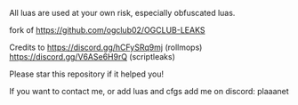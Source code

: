 All luas are used at your own risk, especially obfuscated luas.


fork of https://github.com/ogclub02/OGCLUB-LEAKS

Credits to https://discord.gg/hCFySRq9mj (rollmops) 
https://discord.gg/V6ASe6H9rQ (scriptleaks)

Please star this repository if it helped you!


If you want to contact me, or add luas and cfgs add me on discord: plaaanet 
